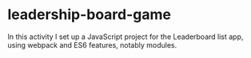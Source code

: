 # leadership-board-game
In this activity I set up a JavaScript project for the Leaderboard list app, using webpack and ES6 features, notably modules. 
